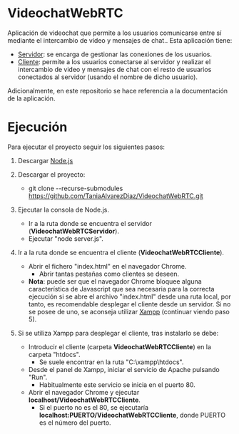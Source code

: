 # VideochatWebRTC
Aplicación de videochat que permite a los usuarios comunicarse entre sí mediante el intercambio de vídeo y mensajes de chat.. Esta aplicación tiene:
 - [Servidor](https://github.com/TaniaAlvarezDiaz/VideochatWebRTCServidor): se encarga de gestionar las conexiones de los usuarios.
 - [Cliente](https://github.com/TaniaAlvarezDiaz/VideochatWebRTCCliente): permite a los usuarios conectarse al servidor y realizar el intercambio de video y mensajes de chat con el resto de usuarios conectados al servidor (usando el nombre de dicho usuario).
 
Adicionalmente, en este repositorio se hace referencia a la documentación de la aplicación.

# Ejecución

Para ejecutar el proyecto seguir los siguientes pasos:
1. Descargar [Node.js](https://nodejs.org/es/)

2. Descargar el proyecto:
   * git clone --recurse-submodules https://github.com/TaniaAlvarezDiaz/VideochatWebRTC.git

3. Ejecutar la consola de Node.js.
   * Ir a la ruta donde se encuentra el servidor (**VideochatWebRTCServidor**).
   * Ejecutar "node server.js".
   
4. Ir a la ruta donde se encuentra el cliente (**VideochatWebRTCCliente**).
   * Abrir el fichero "index.html" en el navegador Chrome.
      * Abrir tantas pestañas como clientes se deseen.
   * **Nota**: puede ser que el navegador Chrome bloquee alguna característica de Javascript que sea necesaria para la correcta ejecución si se abre el archivo "index.html" desde una ruta local, por tanto, es recomendable desplegar el cliente desde un servidor.
   Si no se posee de uno, se aconseja utilizar [Xampp](https://www.apachefriends.org/es/index.html) (continuar viendo paso 5).
   
5. Si se utiliza Xampp para desplegar el cliente, tras instalarlo se debe:
   * Introducir el cliente (carpeta **VideochatWebRTCCliente**) en la carpeta "htdocs".
      * Se suele encontrar en la ruta "C:\xampp\htdocs". 
   * Desde el panel de Xampp, iniciar el servicio de Apache pulsando "Run".
      * Habitualmente este servicio se inicia en el puerto 80.
   * Abrir el navegador Chrome y ejecutar **localhost/VideochatWebRTCCliente**.
      * Si el puerto no es el 80, se ejecutaría **localhost:PUERTO/VideochatWebRTCCliente**, donde PUERTO es el número del puerto.
   

